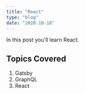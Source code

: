 ```yaml
---
title: "React"
type: "blog"
date: "2020-10-18"
---
```


In this post you'll learn React.

## Topics Covered

1. Gatsby
2. GraphQL
3. React